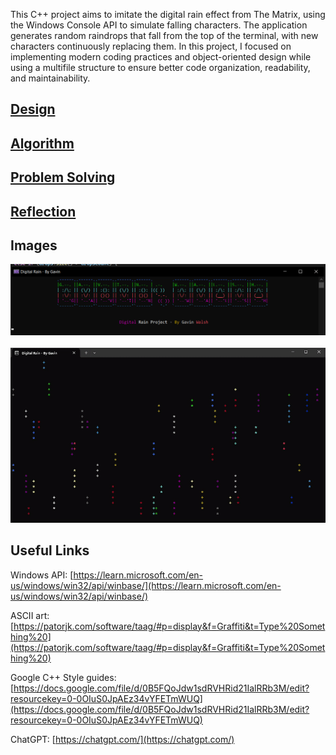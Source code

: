 This C++ project aims to imitate the digital rain effect from The Matrix, using the Windows Console API to simulate falling characters. The application generates random raindrops that fall from the top of the terminal, with new characters continuously replacing them. In this project, I focused on implementing modern coding practices and object-oriented design while using a multifile structure to ensure better code organization, readability, and maintainability.

## [Design](/docs/pages/design.md)

## [Algorithm](/docs/pages/algorithm.md)

## [Problem Solving](/docs/pages/problems.md)

## [Reflection](/docs/pages/reflection.md)


## Images
<img src="https://raw.githubusercontent.com/Gavwalsh15/digital-rain-cpp/main/docs/assets/images/startup.png">  
<br> <br>
<img src="https://raw.githubusercontent.com/Gavwalsh15/digital-rain-cpp/main/docs/assets/images/recording.gif">

## Useful Links

Windows API: [https://learn.microsoft.com/en-us/windows/win32/api/winbase/](https://learn.microsoft.com/en-us/windows/win32/api/winbase/)

ASCII art: [https://patorjk.com/software/taag/#p=display&f=Graffiti&t=Type%20Something%20](https://patorjk.com/software/taag/#p=display&f=Graffiti&t=Type%20Something%20)

Google C++ Style guides: [https://docs.google.com/file/d/0B5FQoJdw1sdRVHRid21IalRRb3M/edit?resourcekey=0-0OIuS0JpAEz34vYFETmWUQ](https://docs.google.com/file/d/0B5FQoJdw1sdRVHRid21IalRRb3M/edit?resourcekey=0-0OIuS0JpAEz34vYFETmWUQ)

ChatGPT: [https://chatgpt.com/](https://chatgpt.com/)
